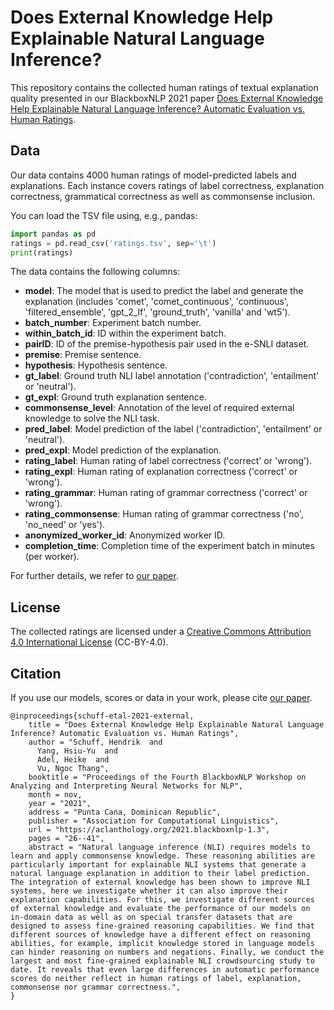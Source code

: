 # Does External Knowledge Help Explainable Natural Language Inference?
This repository contains the collected human ratings of textual explanation quality presented in our BlackboxNLP 2021 paper
[Does External Knowledge Help Explainable Natural Language Inference? Automatic Evaluation vs. Human Ratings](https://aclanthology.org/2021.blackboxnlp-1.3/).

## Data
Our data contains 4000 human ratings of model-predicted labels and explanations.
Each instance covers ratings of label correctness, explanation correctness, grammatical correctness as well as commonsense inclusion.

You can load the TSV file using, e.g., pandas:
```python
import pandas as pd
ratings = pd.read_csv('ratings.tsv', sep='\t')
print(ratings)
```

The data contains the following columns:
* **model**: The model that is used to predict the label and generate the explanation (includes 'comet', 'comet_continuous', 'continuous', 'filtered_ensemble', 'gpt_2_lf', 'ground_truth', 'vanilla' and 'wt5').
* **batch_number**: Experiment batch number.
* **within_batch_id**: ID within the experiment batch.
* **pairID**: ID of the premise-hypothesis pair used in the e-SNLI dataset.
* **premise**: Premise sentence.
* **hypothesis**: Hypothesis sentence.
* **gt_label**: Ground truth NLI label annotation ('contradiction', 'entailment' or 'neutral').
* **gt_expl**: Ground truth explanation sentence.
* **commonsense_level**: Annotation of the level of required external knowledge to solve the NLI task.
* **pred_label**: Model prediction of the label ('contradiction', 'entailment' or 'neutral').
* **pred_expl**: Model prediction of the explanation.
* **rating_label**: Human rating of label correctness ('correct' or 'wrong').
* **rating_expl**: Human rating of explanation correctness ('correct' or 'wrong').
* **rating_grammar**: Human rating of grammar correctness ('correct' or 'wrong').
* **rating_commonsense**: Human rating of grammar correctness ('no', 'no_need' or 'yes').
* **anonymized_worker_id**: Anonymized worker ID.
* **completion_time**: Completion time of the experiment batch in minutes (per worker).

For further details, we refer to [our paper](https://aclanthology.org/2021.blackboxnlp-1.3/).


## License
The collected ratings are licensed under a [Creative Commons Attribution 4.0 International License](http://creativecommons.org/licenses/by/4.0/) (CC-BY-4.0).
## Citation
If you use our models, scores or data in your work, please cite [our paper](https://aclanthology.org/2021.blackboxnlp-1.3/).
```
@inproceedings{schuff-etal-2021-external,
    title = "Does External Knowledge Help Explainable Natural Language Inference? Automatic Evaluation vs. Human Ratings",
    author = "Schuff, Hendrik  and
      Yang, Hsiu-Yu  and
      Adel, Heike  and
      Vu, Ngoc Thang",
    booktitle = "Proceedings of the Fourth BlackboxNLP Workshop on Analyzing and Interpreting Neural Networks for NLP",
    month = nov,
    year = "2021",
    address = "Punta Cana, Dominican Republic",
    publisher = "Association for Computational Linguistics",
    url = "https://aclanthology.org/2021.blackboxnlp-1.3",
    pages = "26--41",
    abstract = "Natural language inference (NLI) requires models to learn and apply commonsense knowledge. These reasoning abilities are particularly important for explainable NLI systems that generate a natural language explanation in addition to their label prediction. The integration of external knowledge has been shown to improve NLI systems, here we investigate whether it can also improve their explanation capabilities. For this, we investigate different sources of external knowledge and evaluate the performance of our models on in-domain data as well as on special transfer datasets that are designed to assess fine-grained reasoning capabilities. We find that different sources of knowledge have a different effect on reasoning abilities, for example, implicit knowledge stored in language models can hinder reasoning on numbers and negations. Finally, we conduct the largest and most fine-grained explainable NLI crowdsourcing study to date. It reveals that even large differences in automatic performance scores do neither reflect in human ratings of label, explanation, commonsense nor grammar correctness.",
}
```
